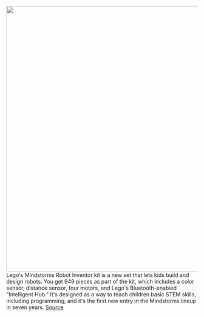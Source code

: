 <img src='https://cdn.vox-cdn.com/thumbor/0r7Hli25JRHU3Ylm6FceBRfGyuw=/0x0:6545x4363/1200x800/filters:focal(2750x1659:3796x2705)/cdn.vox-cdn.com/uploads/chorus_image/image/66936049/51515_Lifestyle_06.0.jpg' width='700px' /><br/>
Lego's Mindstorms Robot Inventor kit is a new set that lets kids build and design robots. You get 949 pieces as part of the kit, which includes a color sensor, distance sensor, four motors, and Lego's Bluetooth-enabled “Intelligent Hub.” It's designed as a way to teach children basic STEM skills, including programming, and it's the first new entry in the Mindstorms lineup in seven years.
<a href='https://www.theverge.com/2020/6/15/21291596/lego-mindstorms-robot-inventor-kit-bluetooth-educational-programming-scratch-python'> Source <a/>